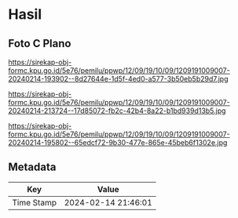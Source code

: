# Hasil

## Foto C Plano

https://sirekap-obj-formc.kpu.go.id/5e76/pemilu/ppwp/12/09/19/10/09/1209191009007-20240214-193902--8d27644e-1d5f-4ed0-a577-3b50eb5b29d7.jpg

https://sirekap-obj-formc.kpu.go.id/5e76/pemilu/ppwp/12/09/19/10/09/1209191009007-20240214-213724--17d85072-fb2c-42b4-8a22-b1bd939d13b5.jpg

https://sirekap-obj-formc.kpu.go.id/5e76/pemilu/ppwp/12/09/19/10/09/1209191009007-20240214-195802--65edcf72-9b30-477e-865e-45beb6f1302e.jpg


## Metadata

| Key        | Value               |
| ---------- | ------------------- |
| Time Stamp | 2024-02-14 21:46:01 |



